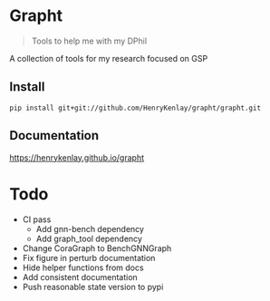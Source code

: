 <!--

#################################################
### THIS FILE WAS AUTOGENERATED! DO NOT EDIT! ###
#################################################
# file to edit: index.ipynb
# command to build the docs after a change: nbdev_build_docs

-->

# Grapht

> Tools to help me with my DPhil


A collection of tools for my research focused on GSP

## Install

`pip install git+git://github.com/HenryKenlay/grapht/grapht.git`

## Documentation

https://henrykenlay.github.io/grapht

# Todo
- CI pass
  - Add gnn-bench dependency
  - Add graph_tool dependency
- Change CoraGraph to BenchGNNGraph
- Fix figure in perturb documentation
- Hide helper functions from docs
- Add consistent documentation 
- Push reasonable state version to pypi 
